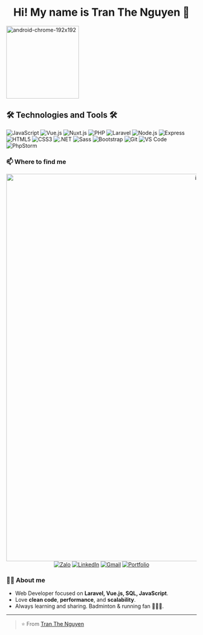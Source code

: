 <!-- Profile README for Tran The Nguyen -->
<!-- Replace YOUR_GITHUB_USERNAME and personal links below -->

<h1 align="center">Hi! My name is Tran The Nguyen 👋</h1>

<img width="192" height="192" alt="android-chrome-192x192" src="https://github.com/user-attachments/assets/5e736d5d-2959-421f-b249-09aae93fdf51" />

## 🛠️ Technologies and Tools 🛠️

![JavaScript](https://img.shields.io/badge/JavaScript-F7DF1E?style=for-the-badge&logo=javascript&logoColor=000)
![Vue.js](https://img.shields.io/badge/Vue.js-35495E?style=for-the-badge&logo=vuedotjs&logoColor=4FC08D)
![Nuxt.js](https://img.shields.io/badge/Nuxt.js-00DC82?style=for-the-badge&logo=nuxtdotjs&logoColor=fff)
![PHP](https://img.shields.io/badge/PHP-777BB4?style=for-the-badge&logo=php&logoColor=fff)
![Laravel](https://img.shields.io/badge/Laravel-FF2D20?style=for-the-badge&logo=laravel&logoColor=fff)
![Node.js](https://img.shields.io/badge/Node.js-339933?style=for-the-badge&logo=nodedotjs&logoColor=fff)
![Express](https://img.shields.io/badge/Express-000000?style=for-the-badge&logo=express&logoColor=fff)
![HTML5](https://img.shields.io/badge/HTML5-E34F26?style=for-the-badge&logo=html5&logoColor=fff)
![CSS3](https://img.shields.io/badge/CSS3-1572B6?style=for-the-badge&logo=css3&logoColor=fff)
![.NET](https://img.shields.io/badge/.NET-512BD4?style=for-the-badge&logo=dotnet&logoColor=fff)
![Sass](https://img.shields.io/badge/Sass-CC6699?style=for-the-badge&logo=sass&logoColor=fff)
![Bootstrap](https://img.shields.io/badge/Bootstrap-7952B3?style=for-the-badge&logo=bootstrap&logoColor=fff)
![Git](https://img.shields.io/badge/Git-F05032?style=for-the-badge&logo=git&logoColor=fff)
![VS Code](https://img.shields.io/badge/VS%20Code-007ACC?style=for-the-badge&logo=visualstudiocode&logoColor=fff)
![PhpStorm](https://img.shields.io/badge/PhpStorm-000000?style=for-the-badge&logo=phpstorm&logoColor=fff)


### 📫 Where to find me
<p align="center">
  <a href="https://facebook.com/your.profile"><img width="1024" height="1024" alt="image" src="https://github.com/user-attachments/assets/4af2af18-d083-4c22-9137-2b45c31c0f30" />
</a>
  <a href="https://zalo.me/your-id"><img alt="Zalo" src="https://img.shields.io/badge/Zalo-0068FF?logo=wechat&logoColor=white"></a>
  <a href="https://www.linkedin.com/in/your-profile"><img alt="LinkedIn" src="https://img.shields.io/badge/LinkedIn-0A66C2?logo=linkedin&logoColor=white"></a>
  <a href="mailto:t.thenguyen27@gmail.com"><img alt="Gmail" src="https://img.shields.io/badge/Gmail-D14836?logo=gmail&logoColor=white"></a>
  <a href="https://your-portfolio.com"><img alt="Portfolio" src="https://img.shields.io/badge/Portfolio-000?logo=vercel&logoColor=white"></a>
</p>


### 👨‍💻 About me
- Web Developer focused on **Laravel, Vue.js, SQL, JavaScript**.
- Love **clean code**, **performance**, and **scalability**.
- Always learning and sharing. Badminton & running fan 🏸🏃‍♂️.

---

> ⭐️ From [Tran The Nguyen](https://github.com/YOUR_GITHUB_USERNAME)
